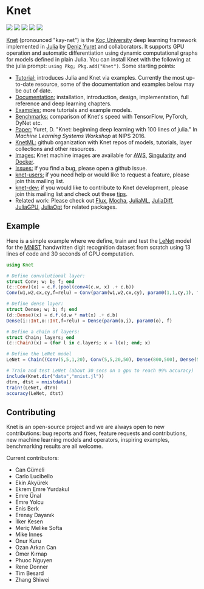 # Knet

[![](https://img.shields.io/badge/docs-latest-blue.svg)](https://denizyuret.github.io/Knet.jl/latest) 
[![](https://travis-ci.org/denizyuret/Knet.jl.svg?branch=master)](https://travis-ci.org/denizyuret/Knet.jl) 
[![](https://gitlab.com/JuliaGPU/Knet.jl/badges/master/pipeline.svg)](https://gitlab.com/JuliaGPU/Knet.jl/pipelines)
[![](https://coveralls.io/repos/github/denizyuret/Knet.jl/badge.svg?branch=master)](https://coveralls.io/github/denizyuret/Knet.jl?branch=master)
[![](https://codecov.io/gh/denizyuret/Knet.jl/branch/master/graph/badge.svg)](https://codecov.io/gh/denizyuret/Knet.jl)

[Knet](https://denizyuret.github.io/Knet.jl/latest) (pronounced "kay-net") is the [Koç
University](http://www.ku.edu.tr/en) deep learning framework implemented in
[Julia](http://docs.julialang.org) by [Deniz Yuret](http://www.denizyuret.com) and
collaborators.  It supports GPU operation and automatic differentiation using dynamic
computational graphs for models defined in plain Julia. You can install Knet with the 
following at the julia prompt: `using Pkg; Pkg.add("Knet")`. Some starting points:

* [Tutorial:](tutorial) 
  introduces Julia and Knet via examples. Currently the most up-to-date resource, some of the documentation and examples below may be out of date.
* [Documentation:](https://denizyuret.github.io/Knet.jl/latest)
  installation, introduction, design, implementation, full reference and deep learning chapters.
* [Examples:](examples)
  more tutorials and example models.
* [Benchmarks:](http://denizyuret.github.io/Knet.jl/latest/tutorial.html#Benchmarks-1)
  comparison of Knet's speed with TensorFlow, PyTorch, DyNet etc.
* [Paper:](https://goo.gl/zeUBFr)
  Yuret, D. "Knet: beginning deep learning with 100 lines of julia." In *Machine Learning Systems Workshop* at NIPS 2016.
* [KnetML:](https://github.com/KnetML)
  github organization with Knet repos of models, tutorials, layer collections and other resources.
* [Images:](http://denizyuret.github.io/Knet.jl/latest/install.html#Using-Amazon-AWS-1)
  Knet machine images are available for [AWS](http://denizyuret.github.io/Knet.jl/latest/install.html#Using-Amazon-AWS-1), [Singularity](https://github.com/KnetML/singularity-images) and [Docker](https://github.com/JuliaGPU/docker).
* [Issues:](https://github.com/denizyuret/Knet.jl/issues)
  if you find a bug, please open a github issue.
* [knet-users:](https://groups.google.com/forum/#!forum/knet-users)
  if you need help or would like to request a feature, please join this mailing list.
* [knet-dev:](https://groups.google.com/forum/#!forum/knet-dev)
  if you would like to contribute to Knet development, please join this mailing list and check out these [tips](http://denizyuret.github.io/Knet.jl/latest/install.html#Tips-for-developers-1).
* Related work: Please check out [Flux](https://github.com/FLuxML), [Mocha](https://github.com/pluskid/Mocha.jl), [JuliaML](https://github.com/JuliaML), [JuliaDiff](https://github.com/JuliaDiff), [JuliaGPU](https://github.com/JuliaGPU), [JuliaOpt](https://github.com/JuliaOpt) for related packages.

## Example

Here is a simple example where we define, train and test the
[LeNet](http://yann.lecun.com/exdb/lenet) model for the
[MNIST](http://yann.lecun.com/exdb/mnist) handwritten digit recognition dataset from scratch
using 13 lines of code and 30 seconds of GPU computation.

```julia
using Knet

# Define convolutional layer:
struct Conv; w; b; f; end
(c::Conv)(x) = c.f.(pool(conv4(c.w, x) .+ c.b))
Conv(w1,w2,cx,cy,f=relu) = Conv(param(w1,w2,cx,cy), param0(1,1,cy,1), f)

# Define dense layer:
struct Dense; w; b; f; end
(d::Dense)(x) = d.f.(d.w * mat(x) .+ d.b)
Dense(i::Int,o::Int,f=relu) = Dense(param(o,i), param0(o), f)

# Define a chain of layers:
struct Chain; layers; end
(c::Chain)(x) = (for l in c.layers; x = l(x); end; x)

# Define the LeNet model
LeNet = Chain((Conv(5,5,1,20), Conv(5,5,20,50), Dense(800,500), Dense(500,10,identity)))

# Train and test LeNet (about 30 secs on a gpu to reach 99% accuracy)
include(Knet.dir("data","mnist.jl"))
dtrn, dtst = mnistdata()
train!(LeNet, dtrn)
accuracy(LeNet, dtst)
```

## Contributing

Knet is an open-source project and we are always open to new contributions: bug reports and
fixes, feature requests and contributions, new machine learning models and operators,
inspiring examples, benchmarking results are all welcome.

Current contributors:

  * Can Gümeli
  * Carlo Lucibello
  * Ekin Akyürek
  * Ekrem Emre Yurdakul
  * Emre Ünal
  * Emre Yolcu
  * Enis Berk
  * Erenay Dayanık
  * İlker Kesen
  * Meriç Melike Softa
  * Mike Innes
  * Onur Kuru
  * Ozan Arkan Can
  * Ömer Kırnap
  * Phuoc Nguyen
  * Rene Donner
  * Tim Besard
  * Zhang Shiwei
